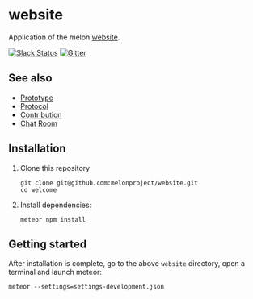 # website

Application of the melon [website](https://melonport.com). 

[![Slack Status](http://chat.melonport.com/badge.svg)](http://chat.melonport.com) [![Gitter](https://badges.gitter.im/melonproject/general.svg)](https://gitter.im/melonproject/general?utm_source=badge&utm_medium=badge&utm_campaign=pr-badge&utm_content=badge)

## See also
- [Prototype](https://portal.melonport.com)
- [Protocol](https://github.com/melonproject/protocol)
- [Contribution](https://contribution.melonport.com)
- [Chat Room](https://chat.melonport.com)
    

## Installation

1. Clone this repository
    ```
    git clone git@github.com:melonproject/website.git
    cd welcome

    ```

2. Install dependencies:
    ```
    meteor npm install
    ```

## Getting started

After installation is complete, go to the above `website` directory, open a terminal and launch meteor:

  ```
  meteor --settings=settings-development.json
  ```
